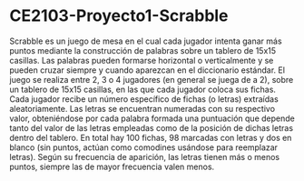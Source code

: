 # CE2103-Proyecto1-Scrabble
Scrabble es un juego de mesa en el cual cada jugador intenta ganar más puntos mediante la construcción de palabras sobre un tablero de 15x15 casillas. Las palabras pueden formarse horizontal o verticalmente y se pueden cruzar siempre y cuando aparezcan en el diccionario estándar. El juego se realiza entre 2, 3 o 4 jugadores (en general se juega de a 2), sobre un tablero de 15x15 casillas, en las que cada jugador coloca sus fichas. Cada jugador recibe un número específico de fichas (o letras​) extraídas aleatoriamente. Las letras se encuentran numeradas con su respectivo valor, obteniéndose por cada palabra formada una puntuación que depende tanto del valor de las letras empleadas como de la posición de dichas letras dentro del tablero. En total hay 100 fichas, 98 marcadas con letras y dos en blanco (sin puntos, actúan como comodines usándose para reemplazar letras). Según su frecuencia de aparición, las letras tienen más o menos puntos, siempre las de mayor frecuencia valen menos.
